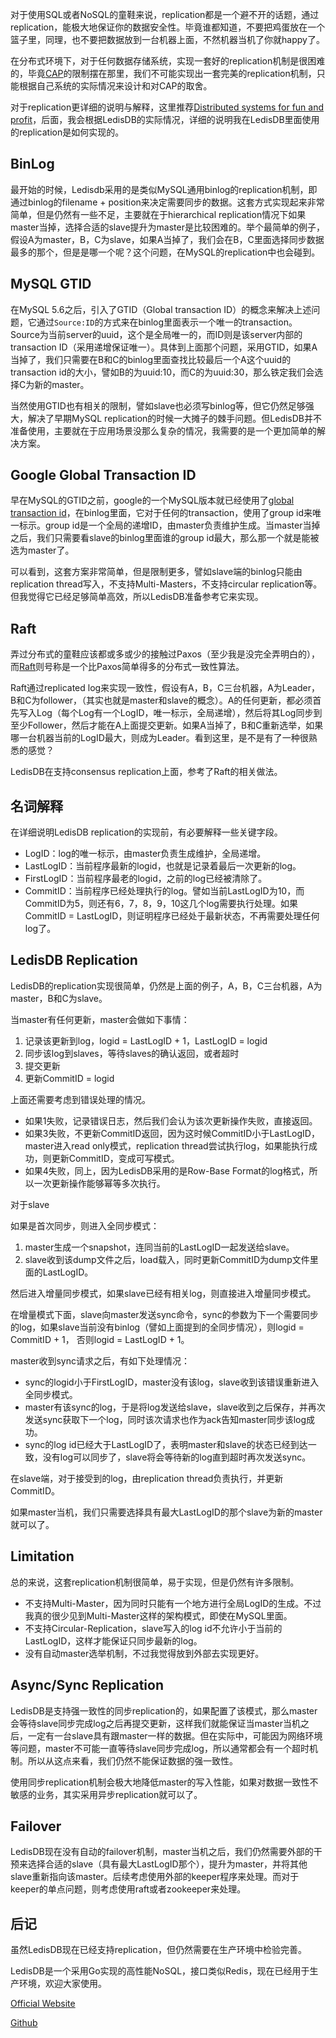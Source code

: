 对于使用SQL或者NoSQL的童鞋来说，replication都是一个避不开的话题，通过replication，能极大地保证你的数据安全性。毕竟谁都知道，不要把鸡蛋放在一个篮子里，同理，也不要把数据放到一台机器上面，不然机器当机了你就happy了。

在分布式环境下，对于任何数据存储系统，实现一套好的replication机制是很困难的，毕竟[CAP](http://en.wikipedia.org/wiki/CAP_theorem)的限制摆在那里，我们不可能实现出一套完美的replication机制，只能根据自己系统的实际情况来设计和对CAP的取舍。

对于replication更详细的说明与解释，这里推荐[Distributed systems
for fun and profit](http://book.mixu.net/distsys/index.html)，后面，我会根据LedisDB的实际情况，详细的说明我在LedisDB里面使用的replication是如何实现的。

## BinLog

最开始的时候，Ledisdb采用的是类似MySQL通用binlog的replication机制，即通过binlog的filename + position来决定需要同步的数据。这套方式实现起来非常简单，但是仍然有一些不足，主要就在于hierarchical replication情况下如果master当掉，选择合适的slave提升为master是比较困难的。举个最简单的例子，假设A为master，B，C为slave，如果A当掉了，我们会在B，C里面选择同步数据最多的那个，但是是哪一个呢？这个问题，在MySQL的replication中也会碰到。

## MySQL GTID

在MySQL 5.6之后，引入了GTID（Global transaction ID）的概念来解决上述问题，它通过`Source:ID`的方式来在binlog里面表示一个唯一的transaction。Source为当前server的uuid，这个是全局唯一的，而ID则是该server内部的transaction ID（采用递增保证唯一）。具体到上面那个问题，采用GTID，如果A当掉了，我们只需要在B和C的binlog里面查找比较最后一个A这个uuid的transaction id的大小，譬如B的为uuid:10，而C的为uuid:30，那么铁定我们会选择C为新的master。

当然使用GTID也有相关的限制，譬如slave也必须写binlog等，但它仍然足够强大，解决了早期MySQL replication的时候一大摊子的棘手问题。但LedisDB并不准备使用，主要就在于应用场景没那么复杂的情况，我需要的是一个更加简单的解决方案。

## Google Global Transaction ID

早在MySQL的GTID之前，google的一个MySQL版本就已经使用了[global transaction id](https://code.google.com/p/google-mysql-tools/wiki/GlobalTransactionIds)，在binlog里面，它对于任何的transaction，使用了group id来唯一标示。group id是一个全局的递增ID，由master负责维护生成。当master当掉之后，我们只需要看slave的binlog里面谁的group id最大，那么那一个就是能被选为master了。

可以看到，这套方案非常简单，但是限制更多，譬如slave端的binlog只能由replication thread写入，不支持Multi-Masters，不支持circular replication等。但我觉得它已经足够简单高效，所以LedisDB准备参考它来实现。

## Raft

弄过分布式的童鞋应该都或多或少的接触过Paxos（至少我是没完全弄明白的），而[Raft](http://raftconsensus.github.io/)则号称是一个比Paxos简单得多的分布式一致性算法。

Raft通过replicated log来实现一致性，假设有A，B，C三台机器，A为Leader，B和C为follower，（其实也就是master和slave的概念）。A的任何更新，都必须首先写入Log（每个Log有一个LogID，唯一标示，全局递增），然后将其Log同步到至少Follower，然后才能在A上面提交更新。如果A当掉了，B和C重新选举，如果哪一台机器当前的LogID最大，则成为Leader。看到这里，是不是有了一种很熟悉的感觉？

LedisDB在支持consensus replication上面，参考了Raft的相关做法。

## 名词解释

在详细说明LedisDB replication的实现前，有必要解释一些关键字段。

+ LogID：log的唯一标示，由master负责生成维护，全局递增。
+ LastLogID：当前程序最新的logid，也就是记录着最后一次更新的log。
+ FirstLogID：当前程序最老的logid，之前的log已经被清除了。
+ CommitID：当前程序已经处理执行的log。譬如当前LastLogID为10，而CommitID为5，则还有6，7，8，9，10这几个log需要执行处理。如果CommitID = LastLogID，则证明程序已经处于最新状态，不再需要处理任何log了。

## LedisDB Replication

LedisDB的replication实现很简单，仍然是上面的例子，A，B，C三台机器，A为master，B和C为slave。

当master有任何更新，master会做如下事情：

1. 记录该更新到log，logid = LastLogID + 1，LastLogID = logid
2. 同步该log到slaves，等待slaves的确认返回，或者超时
3. 提交更新
4. 更新CommitID = logid

上面还需要考虑到错误处理的情况。

+ 如果1失败，记录错误日志，然后我们会认为该次更新操作失败，直接返回。
+ 如果3失败，不更新CommitID返回，因为这时候CommitID小于LastLogID，master进入read only模式，replication thread尝试执行log，如果能执行成功，则更新CommitID，变成可写模式。
+ 如果4失败，同上，因为LedisDB采用的是Row-Base Format的log格式，所以一次更新操作能够幂等多次执行。

对于slave

如果是首次同步，则进入全同步模式：

1. master生成一个snapshot，连同当前的LastLogID一起发送给slave。
2. slave收到该dump文件之后，load载入，同时更新CommitID为dump文件里面的LastLogID。

然后进入增量同步模式，如果slave已经有相关log，则直接进入增量同步模式。

在增量模式下面，slave向master发送sync命令，sync的参数为下一个需要同步的log，如果slave当前没有binlog（譬如上面提到的全同步情况），则logid = CommitID + 1， 否则logid = LastLogID + 1。

master收到sync请求之后，有如下处理情况：

+ sync的logid小于FirstLogID，master没有该log，slave收到该错误重新进入全同步模式。
+ master有该sync的log，于是将log发送给slave，slave收到之后保存，并再次发送sync获取下一个log，同时该次请求也作为ack告知master同步该log成功。
+ sync的log id已经大于LastLogID了，表明master和slave的状态已经到达一致，没有log可以同步了，slave将会等待新的log直到超时再次发送sync。

在slave端，对于接受到的log，由replication thread负责执行，并更新CommitID。

如果master当机，我们只需要选择具有最大LastLogID的那个slave为新的master就可以了。

## Limitation

总的来说，这套replication机制很简单，易于实现，但是仍然有许多限制。

+ 不支持Multi-Master，因为同时只能有一个地方进行全局LogID的生成。不过我真的很少见到Multi-Master这样的架构模式，即使在MySQL里面。
+ 不支持Circular-Replication，slave写入的log id不允许小于当前的LastLogID，这样才能保证只同步最新的log。
+ 没有自动master选举机制，不过我觉得放到外部去实现更好。

## Async/Sync Replication

LedisDB是支持强一致性的同步replication的，如果配置了该模式，那么master会等待slave同步完成log之后再提交更新，这样我们就能保证当master当机之后，一定有一台slave具有跟master一样的数据。但在实际中，可能因为网络环境等问题，master不可能一直等待slave同步完成log，所以通常都会有一个超时机制。所以从这点来看，我们仍然不能保证数据的强一致性。

使用同步replication机制会极大地降低master的写入性能，如果对数据一致性不敏感的业务，其实采用异步replication就可以了。

## Failover

LedisDB现在没有自动的failover机制，master当机之后，我们仍然需要外部的干预来选择合适的slave（具有最大LastLogID那个），提升为master，并将其他slave重新指向该master。后续考虑使用外部的keeper程序来处理。而对于keeper的单点问题，则考虑使用raft或者zookeeper来处理。

## 后记

虽然LedisDB现在已经支持replication，但仍然需要在生产环境中检验完善。

LedisDB是一个采用Go实现的高性能NoSQL，接口类似Redis，现在已经用于生产环境，欢迎大家使用。

[Official Website](http://ledisdb.com)

[Github](http://github.com/siddontang/ledisdb)